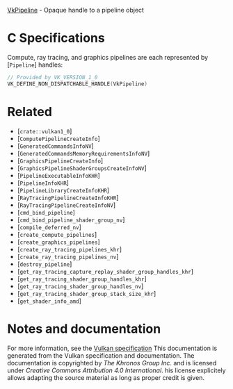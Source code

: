 [VkPipeline](https://www.khronos.org/registry/vulkan/specs/1.3-extensions/man/html/VkPipeline.html) - Opaque handle to a pipeline object

# C Specifications
Compute,
ray tracing,
and graphics pipelines are each represented by [`Pipeline`] handles:
```c
// Provided by VK_VERSION_1_0
VK_DEFINE_NON_DISPATCHABLE_HANDLE(VkPipeline)
```

# Related
- [`crate::vulkan1_0`]
- [`ComputePipelineCreateInfo`]
- [`GeneratedCommandsInfoNV`]
- [`GeneratedCommandsMemoryRequirementsInfoNV`]
- [`GraphicsPipelineCreateInfo`]
- [`GraphicsPipelineShaderGroupsCreateInfoNV`]
- [`PipelineExecutableInfoKHR`]
- [`PipelineInfoKHR`]
- [`PipelineLibraryCreateInfoKHR`]
- [`RayTracingPipelineCreateInfoKHR`]
- [`RayTracingPipelineCreateInfoNV`]
- [`cmd_bind_pipeline`]
- [`cmd_bind_pipeline_shader_group_nv`]
- [`compile_deferred_nv`]
- [`create_compute_pipelines`]
- [`create_graphics_pipelines`]
- [`create_ray_tracing_pipelines_khr`]
- [`create_ray_tracing_pipelines_nv`]
- [`destroy_pipeline`]
- [`get_ray_tracing_capture_replay_shader_group_handles_khr`]
- [`get_ray_tracing_shader_group_handles_khr`]
- [`get_ray_tracing_shader_group_handles_nv`]
- [`get_ray_tracing_shader_group_stack_size_khr`]
- [`get_shader_info_amd`]

# Notes and documentation
For more information, see the [Vulkan specification](https://www.khronos.org/registry/vulkan/specs/1.3-extensions/html/vkspec.html)
This documentation is generated from the Vulkan specification and documentation.
The documentation is copyrighted by *The Khronos Group Inc.* and is licensed under *Creative Commons Attribution 4.0 International*.
his license explicitely allows adapting the source material as long as proper credit is given.
        